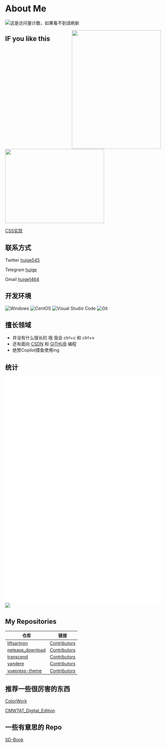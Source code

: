 # About Me
![这是访问量计数，如果看不到请刷新](https://jwenjian-visitor-badge-5.glitch.me/badge?page_id=huige233.huige233.readme)

<img align='right' width="288" height="384" src='https://cdn.staticaly.com/gh/huige233/image_use@master/otheruse_image/01993-3852807167-masterpiece,-looking-at-viewer,-white-hair,-cat-paws-,-long-hair,-hair-ornament,-hair-flower,-cute,-white-flower,white_socks-,pa.6hv2z3qbf640.webp'>

## IF you like this

<img align='middle' width="320" height="240" src='https://cdn.staticaly.com/gh/huige233/image_use@master/otheruse_image/h7kfm-srvil.joka60z9am0.gif'>

[CSS实现](https://codepen.io/huige233/pen/dyKvrrj)

## 联系方式

Twitter [huige545](https://twitter.com/huige545)

Telegram [huige](https://t.me/huige233)

Gmail [huige1464](huige1463@gmail.com)

## 开发环境

![Windows](https://img.shields.io/badge/-Windows-0078D6?style=flat-square&logo=windows&logoColor=white)
![CentOS](https://img.shields.io/badge/-CentOS-262577?style=flat-square&logo=centos&logoColor=white)
![Visual Studio Code](https://img.shields.io/badge/-Visual_Studio_Code-007ACC?style=flat-square&logo=visual-studio-code&logoColor=white)
![Git](https://img.shields.io/badge/-Git-F05032?style=flat-square&logo=git&logoColor=white)

## 擅长领域

- 并没有什么擅长的 哦 我会 ctrl+c 和 ctrl+v
- 还有面向 [CSDN](https://blog.csdn.net/) 和 [GITHUB](https://github.com/) 编程
- 绝赞Copilot摸鱼使用ing

## 统计

<!--
[![github stats](https://github-readme-stats.vercel.app/api?username=huige233&show_icons=true&count_private=true&include_all_commits=true&line_height=28&hide_rank=false)](https://github.com/anuraghazra/github-readme-stats)
[![Top Langs](https://github-readme-stats.vercel.app/api/top-langs/?username=huige233&layout=compact&langs_count=14&hide=stylus,smarty,scss&count_private=true&exclude_repo=vuepress-theme)](https://github.com/anuraghazra/github-readme-stats)
-->

![banner](github-metrics.svg)
![](https://snakegithub.pages.dev/github-contribution-grid-snake.svg)

## My Repositories

| 仓库 | 链接 |
| --- | --- | 
| [liftsartnon](https://github.com/huige233/liftresartnon) | [Contributors](https://github.com/huige233/liftresartnon) |
| [netease_download](https://github.com/huige233/netease_download) | [Contributors](https://github.com/huige233/netease_download) |
| [transcend](https://github.com/huige233/transcend) | [Contributors](https://github.com/huige233/transcend) |
| [yandere](https://github.com/huige233/yandere) | [Contributors](https://github.com/huige233/yandere) |
| [vuepress-theme](https://github.com/huige233/vuepress-theme) | [Contributors](https://github.com/huige233/vuepress-theme) |

## 推荐一些很厉害的东西

[ColorWork](https://github.com/Coloryr/ColoryrWork)

[CMWTAT_Digital_Edition](https://github.com/TGSAN/CMWTAT_Digital_Edition)

## 一些有意思的 Repo

[SD-Book](https://github.com/sudoskys/StableDiffusionBook)

